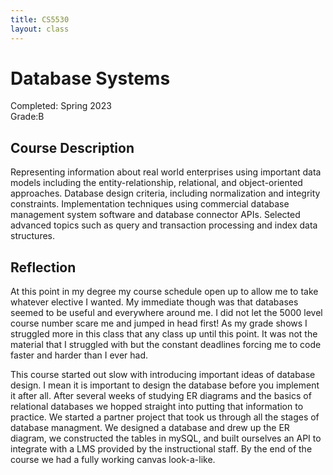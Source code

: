 ```yaml
---
title: CS5530
layout: class
---
```


# Database Systems

Completed: Spring 2023\
Grade:B

## Course Description

Representing information about real world enterprises using important data
models including the entity-relationship, relational, and object-oriented
approaches. Database design criteria, including normalization and integrity
constraints. Implementation techniques using commercial database management
system software and database connector APIs. Selected advanced topics such as
query and transaction processing and index data structures.

## Reflection

At this point in my degree my course schedule open up to allow me to take
whatever elective I wanted. My immediate though was that databases seemed to be
useful and everywhere around me. I did not let the 5000 level course number
scare me and jumped in head first! As my grade shows I struggled more in this
class that any class up until this point. It was not the material that I
struggled with but the constant deadlines forcing me to code faster and harder
than I ever had.

This course started out slow with introducing important ideas of database
design. I mean it is important to design the database before you implement it
after all. After several weeks of studying ER diagrams and the basics of
relational databases we hopped straight into putting that information to
practice. We started a partner project that took us through all the stages of
database managment. We designed a database and drew up the ER diagram, we
constructed the tables in mySQL, and built ourselves an API to integrate with a
LMS provided by the instructional staff. By the end of the course we had a fully
working canvas look-a-like.
